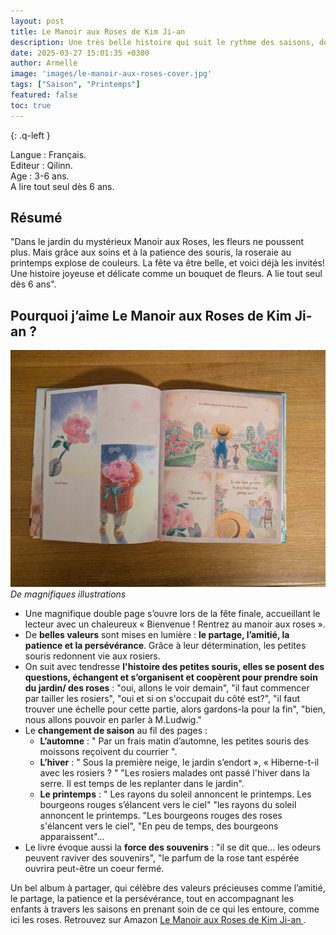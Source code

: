```yaml
---
layout: post
title: Le Manoir aux Roses de Kim Ji-an 
description: Une très belle histoire qui suit le rythme des saisons, de l’automne jusqu’au printemps, en montrant comment prendre soin des roses et se préparer, petit à petit, à la fête qui approche.
date: 2025-03-27 15:01:35 +0300
author: Armelle
image: 'images/le-manoir-aux-roses-cover.jpg'
tags: ["Saison", "Printemps"]
featured: false
toc: true
---
```


{: .q-left }

Langue : Français.             
Editeur : Qilinn.    
Age : 3-6 ans.    
A lire tout seul dès 6 ans.

## Résumé

"Dans le jardin du mystérieux Manoir aux Roses, les fleurs ne poussent plus. Mais grâce aux soins et à la patience des souris, la roseraie au printemps explose de couleurs. La fête va être belle, et voici déjà les invités! Une histoire joyeuse et délicate comme un bouquet de fleurs. A lie tout seul dès 6 ans".

## Pourquoi j’aime Le Manoir aux Roses de Kim Ji-an ?

![De magnifiques illustrations](/images/manoir-aux-roses-int.jpg)
*De magnifiques illustrations*
- Une magnifique double page s’ouvre lors de la fête finale, accueillant le lecteur avec un chaleureux « Bienvenue ! Rentrez au manoir aux roses ».
- De **belles valeurs** sont mises en lumière : **le partage, l’amitié, la patience et la persévérance**. Grâce à leur détermination, les petites souris redonnent vie aux rosiers.
- On suit avec tendresse **l'histoire des petites souris, elles se posent des questions, échangent et s’organisent et coopèrent pour prendre soin du jardin/ des roses** : "oui, allons le voir demain", "il faut commencer par tailler les rosiers", "oui et si on s'occupait du côté est?", "il faut trouver une échelle pour cette partie, alors gardons-la pour la fin", "bien, nous allons pouvoir en parler à M.Ludwig."
- Le **changement de saison** au fil des pages :
    - **L’automne** : " Par un frais matin d’automne, les petites souris des moissons reçoivent du courrier ".
    - **L’hiver** : " Sous la première neige, le jardin s’endort », « Hiberne-t-il avec les rosiers ? " "Les rosiers malades ont passé l'hiver dans la serre. Il est temps de les replanter dans le jardin".
    - **Le printemps** : " Les rayons du soleil annoncent le printemps. Les bourgeons rouges s’élancent vers le ciel" "les rayons du soleil annoncent le printemps. "Les bourgeons rouges des roses s'élancent vers le ciel", "En peu de temps, des bourgeons apparaissent"...
- Le livre évoque aussi la **force des souvenirs** : "il se dit que... les odeurs peuvent raviver des souvenirs", "le parfum de la rose tant espérée ouvrira peut-être un coeur fermé. 

Un bel album à partager, qui célèbre des valeurs précieuses comme l’amitié, le partage, la patience et la persévérance, tout en accompagnant les enfants à travers les saisons en prenant soin de ce qui les entoure, comme ici les roses. Retrouvez sur Amazon [Le Manoir aux Roses de Kim Ji-an ](https://amzn.to/4icbYSk).